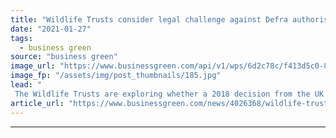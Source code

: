 ```yaml
---
title: "Wildlife Trusts consider legal challenge against Defra authorisation of neonicotinoids"
date: "2021-01-27"
tags: 
  - business green
source: "business green"
image_url: "https://www.businessgreen.com/api/v1/wps/6d2c78c/f413d5c0-8650-4985-9976-58ca58670fd2/4/bee-pollen-185x114.jpg"
image_fp: "/assets/img/post_thumbnails/185.jpg"
lead: "
 The Wildlife Trusts are exploring whether a 2018 decision from the UK Expert Committee on Pesticides could enable a legal challenge ..."
article_url: "https://www.businessgreen.com/news/4026368/wildlife-trusts-consider-legal-challenge-defra-authorisation-neonicotinoids"
---
```


---
